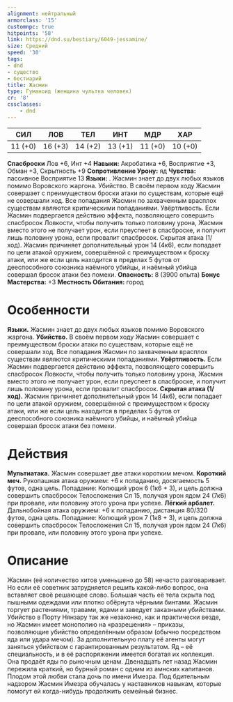 ```yaml
---
alignment: нейтральный
armorclass: '15'
customnpc: true
hitpoints: '58'
link: https://dnd.su/bestiary/6049-jessamine/
size: Средний
speed: '30'
tags:
- dnd
- существо
- бестиарий
title: Жасмин
type: Гуманоид (женщина чультка человек)
cr: '8'
cssclasses:
    - dnd
---
```



| СИЛ | ЛОВ | ТЕЛ | ИНТ | МДР | ХАР |
|---|---|---|---|---|---|
| 11 (+0) | 16 (+3) | 14 (+2) | 13 (+1) | 11 (+0) | 10 (+0) |
**Спасброски** Лов +6, Инт +4
**Навыки:** Акробатика +6, Восприятие +3, Обман +3, Скрытность +9
**Сопротивление Урону:** яд
**Чувства:** пассивное Восприятие 13
**Языки:** . Жасмин знает до двух любых языков помимо Воровского жаргона.
Убийство. В своём первом ходу Жасмин совершает с преимуществом броски атаки по существам, которые ещё не совершали ход. Все попадания Жасмин по захваченным врасплох существам являются критическими попаданиями.
Увёртливость. Если Жасмин подвергается действию эффекта, позволяющего совершить спасбросок Ловкости, чтобы получить только половину урона, Жасмин вместо этого не получает урон, если преуспеет в спасброске, и получит лишь половину урона, если провалит спасбросок.
Скрытая атака (1/ход). Жасмин причиняет дополнительный урон 14 (4к6), если попадает по цели атакой оружием, совершённой с преимуществом к броску атаки, или же если цель находится в пределах 5 футов от дееспособного союзника наёмного убийцы, и наёмный убийца совершал бросок атаки без помехи.
**Опасность:** 8 (3900 опыта)
**Бонус Мастерства:** +3
**Местность Обитания:** город


# Особенности
**Языки.** Жасмин знает до двух любых языков помимо Воровского жаргона.
**Убийство.** В своём первом ходу Жасмин совершает с преимуществом броски атаки по существам, которые ещё не совершали ход. Все попадания Жасмин по захваченным врасплох существам являются критическими попаданиями.
**Увёртливость.** Если Жасмин подвергается действию эффекта, позволяющего совершить спасбросок Ловкости, чтобы получить только половину урона, Жасмин вместо этого не получает урон, если преуспеет в спасброске, и получит лишь половину урона, если провалит спасбросок.
**Скрытая атака (1/ход).** Жасмин причиняет дополнительный урон 14 (4к6), если попадает по цели атакой оружием, совершённой с преимуществом к броску атаки, или же если цель находится в пределах 5 футов от дееспособного союзника наёмного убийцы, и наёмный убийца совершал бросок атаки без помехи.


# Действия
**Мультиатака.** Жасмин совершает две атаки коротким мечом.
**Короткий меч.** Рукопашная атака оружием: +6 к попаданию, досягаемость 5 футов, одна цель. Попадание: Колющий урон 6 (1к6 + 3), и цель должна совершить спасбросок Телосложения Сл 15, получая урон ядом 24 (7к6) при провале, или половину этого урона при успехе.
**Лёгкий арбалет.** Дальнобойная атака оружием: +6 к попаданию, дистанция 80/320 футов, одна цель. Попадание: Колющий урон 7 (1к8 + 3), и цель должна совершить спасбросок Телосложения Сл 15, получая урон ядом 24 (7к6) при провале, или половину этого урона при успехе.


# Описание
Жасмин (её количество хитов уменьшено до 58) нечасто разговаривает. Но если её советник затрудняется решить какой-либо вопрос, она вставляет своё решающее слово. Большая часть её тела скрыта под пышными одеждами или плотно обёрнута чёрными бинтами. Жасмин торгует растениями, травами, ядами и заведует заказными убийствами. Убийство в Порту Нянзару так же незаконно, как и практически везде, но Жасмин имеет монополию на «разрешения» – приказы, позволяющие убийство определённым образом (обычно посредством яда или удара мечом). За дополнительную плату её агенты могут заняться убийством с гарантированным результатом. Яд – её специальность, и в её распоряжении имеется богатая их коллекция. Она продаёт яды по рыночным ценам. Двенадцать лет назад Жасмин пережила краткий, но бурный роман с одним из амнских капитанов. Плодом этой любви стала дочь по имени Имезра. Под бдительным надзором Жасмин Имезра обучалась у наставников навыкам, которые помогут ей когда-нибудь продолжить семейный бизнес.